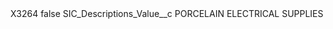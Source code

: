 <?xml version="1.0" encoding="UTF-8"?>
<CustomMetadata xmlns="http://soap.sforce.com/2006/04/metadata" xmlns:xsi="http://www.w3.org/2001/XMLSchema-instance" xmlns:xsd="http://www.w3.org/2001/XMLSchema">
    <label>X3264</label>
    <protected>false</protected>
    <values>
        <field>SIC_Descriptions_Value__c</field>
        <value xsi:type="xsd:string">PORCELAIN ELECTRICAL SUPPLIES</value>
    </values>
</CustomMetadata>
